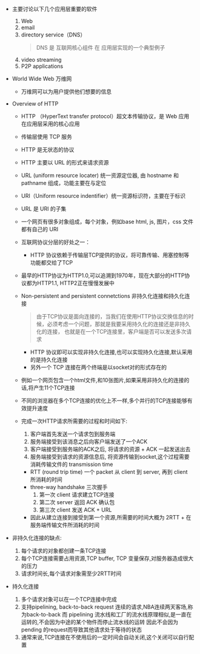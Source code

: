 - 主要讨论以下几个应用层重要的软件
  1. Web
  2. email
  3. directory service（DNS）
     > DNS 是 互联网核心组件 在 应用层实现的一个典型例子
  4. video streaming
  5. P2P applications

- World Wide Web 万维网
  - 万维网可以为用户提供他们想要的信息

- Overview of HTTP

  - HTTP （HyperText transfer protocol）超文本传输协议，是 Web 应用在应用层采用的核心应用
  - 传输层使用 TCP 服务
  - HTTP 是无状态的协议
  - HTTP 主要以 URL 的形式来请求资源
  - URL (uniform resource locater) 统一资源定位器, 由 hostname 和 pathname 组成，功能主要在与定位
  - URI（Uniform resource indentifier）统一资源标识符，主要在于标识
  - URL 是 URI 的子集
  - 一个网页有很多对象组成，每个对象，例如base html, js, 图片，css 文件 都有自己的 URI
  - 互联网协议分层的好处之一：
    - HTTP 协议依赖于传输层TCP提供的协议，将可靠传输、用塞控制等功能都交给了TCP
  - 最早的HTTP协议为HTTP1.0,可以追溯到1970年，现在大部分的HTTP协议都为HTTP1.1, HTTP2正在慢慢发展中

  - Non-persistent and persistent connetctions 非持久化连接和持久化连接

    > 由于TCP协议是面向连接的，当我们在使用HTTP协议交换信息的时候，必须考虑一个问题，那就是我要采用持久化的连接还是非持久化的连接，
    > 也就是在一个TCP连接里，客户端是否可以发送多次请求

    - HTTP 协议即可以实现非持久化连接,也可以实现持久化连接,默认采用的是持久化连接
    - 另外一个 TCP 连接在两个终端是以socket对的形式存在的

  - 例如一个网页包含一个html文件,和10张图片,如果采用非持久化的连接的话,将产生11个TCP连接
  - 不同的浏览器在多个TCP连接的优化上不一样,多个并行的TCP连接能够有效提升速度
  - 完成一次HTTP请求所需要的过程和时间如下:
    1. 客户端首先发送一个请求包到服务端
    2. 服务端接受到该消息之后向客户端发送了一个ACK
    3. 客户端接受到服务端的ACK之后, 将请求的资源 + ACK 一起发送出去
    4. 服务端接受到请求的资源信息后, 将资源传输到socket,这个过程需要消耗传输文件的 transmission time

    - RTT (round trip time) 一个 packet 从 client 到 server, 再到 client 所消耗的时间
    - three-way handshake 三次握手
      1. 第一次 client 请求建立TCP连接
      2. 第二次 server 返回 ACK 确认包
      3. 第三次 client 发送 ACK + URL
    - 因此从建立连接到接受到第一个资源,所需要的时间大概为 2RTT + 在服务端传输文件所消耗的时间

- 非持久化连接的缺点:
  1. 每个请求的对象都创建一条TCP连接
  2. 每个TCP连接需要占用资源,TCP buffer, TCP 变量保存,对服务器造成很大的压力
  3. 请求时间长,每个请求对象需至少2RTT时间

- 持久化连接
  1. 多个请求对象可以在一个TCP连接中完成
  2. 支持pipelining, back-to-back request 连续的请求,NBA连续两天客场,称为back-to-back
     而 pipelining 流水线和工厂的流水线原理相似,是一直在运转的,不会因为中途的某个物件而停止流水线的运转
     因此不会因为pending 的request而导致其他请求处于等待的状态
  3. 通常来说,TCP连接在不使用后的一定时间会自动关闭,这个关闭可以自行配置